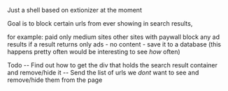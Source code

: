 Just a shell based on extionizer at the moment 

Goal is to block certain urls from ever showing in search results, 

for example: 
paid only medium sites 
other sites with paywall
block any ad results 
if a result returns only ads - no content - save it to a database (this happens pretty often would be interesting to see *how* often)


Todo -- Find out how to get the div that holds the search result container and remove/hide it
      -- Send the list of urls we *dont* want to see and remove/hide them from the page
